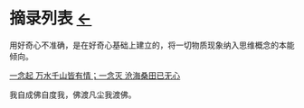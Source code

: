 # 摘录列表  [←](index.md)

用好奇心不准确，是在好奇心基础上建立的，将一切物质现象纳入思维概念的本能倾向。

[一念起 万水千山皆有情；一念灭 沧海桑田已无心](https://www.sohu.com/a/317089271_166832)

我自成佛自度我，佛渡凡尘我渡佛。
